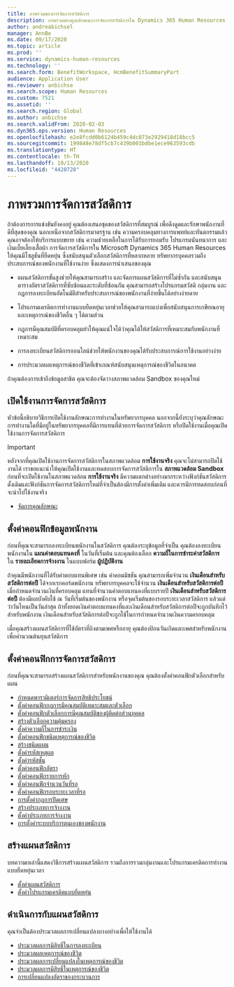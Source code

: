 ```yaml
---
title: ภาพรวมของการจัดการสวัสดิการ
description: ภาพรวมของคุณลักษณะการจัดการสวัสดิการใน Dynamics 365 Human Resources ให้พนักงานของคุณได้รับตัวเลือกสวัสดิการแบบขยาย โดยมีประสบการณ์การใช้งานออนไลน์ที่ใช้งานง่าย
author: andreabichsel
manager: AnnBe
ms.date: 09/17/2020
ms.topic: article
ms.prod: ''
ms.service: dynamics-human-resources
ms.technology: ''
ms.search.form: BenefitWorkspace, HcmBenefitSummaryPart
audience: Application User
ms.reviewer: anbichse
ms.search.scope: Human Resources
ms.custom: 7521
ms.assetid: ''
ms.search.region: Global
ms.author: anbichse
ms.search.validFrom: 2020-02-03
ms.dyn365.ops.version: Human Resources
ms.openlocfilehash: e2e8fcdd0b6124b459c4dc073e2929418d18bcc5
ms.sourcegitcommit: 199848e78df5cb7c439b001bdbe1ece963593cdb
ms.translationtype: HT
ms.contentlocale: th-TH
ms.lasthandoff: 10/13/2020
ms.locfileid: "4420728"
---
```

# <a name="benefits-management-overview"></a>ภาพรวมการจัดการสวัสดิการ

ถ้าต้องการการแข่งขันยังคงอยู่ คุณต้องเสนอชุดของสวัสดิการที่สมบูรณ์ เพื่อดึงดูดและรักษาพนักงานที่ดีที่สุดของคุณ นอกเหนือจากสวัสดิการมาตรฐาน เช่น ความครอบคลุมทางการแพทย์และทันตกรรมแล้ว คุณอาจต้องให้บริการแบบขยาย เช่น ความช่วยเหลือในการได้รับการยอมรับ โปรแกรมนันทนาการ และเงินเบี้ยเลี้ยงเสื้อผ้า การจัดการสวัสดิการใน Microsoft Dynamics 365 Human Resources ให้คุณมีโซลูชันที่ยืดหยุ่น ซึ่งสนับสนุนตัวเลือกสวัสดิการที่หลากหลาย ทรัพยากรบุคคลรวมถึงประสบการณ์ของพนักงานที่ใช้งานง่าย ซึ่งแสดงการนำเสนอของคุณ

- แผนสวัสดิการขั้นสูงช่วยให้คุณสามารถสร้าง และจัดการแผนสวัสดิการที่ไม่ซ้ำกัน และสนับสนุนตารางอัตราสวัสดิการที่ซับซ้อนและระดับที่ซ้อนกัน คุณสามารถสร้างโปรแกรมสวัสดิ กลุ่มงาน และกฎการลงทะเบียนอัตโนมัติสำหรับประสบการณ์ของพนักงานที่ง่ายขึ้นได้อย่างง่ายดาย

- โปรแกรมเครดิตการทำงานแบบยืดหยุ่นเวลาช่วยให้คุณสามารถแบ่งเพื่อสนับสนุนการเกษียณอายุ และเหตุการณ์ของชีวิตอื่น ๆ ได้ตามส่วน

- กฎการมีคุณสมบัติที่ครอบคลุมทำให้คุณแน่ใจได้ว่าคุณได้ให้สวัสดิการที่เหมาะสมกับพนักงานที่เหมาะสม

- การลงทะเบียนสวัสดิการออนไลน์ช่วยให้พนักงานของคุณได้รับประสบการณ์การใช้งานอย่างง่าย

- การประมวลผลเหตุการณ์ของชีวิตที่เข้าเกณฑ์สนับสนุนเหตุการณ์ของชีวิตในอนาคต

ถ้าคุณต้องการเข้าถึงข้อมูลสาธิต คุณจะต้องจัดวางสภาพแวดล้อม Sandbox ของคุณใหม่

## <a name="enable-benefits-management"></a>เปิดใช้งานการจัดการสวัสดิการ

หัวข้อนี้อธิบายวิธีการเปิดใช้งานลักษณะการทำงานในทรัพยากรบุคคล นอกจากนี้ยังระบุว่าคุณลักษณะการทำงานใดที่มีอยู่ในทรัพยากรบุคคลที่มีการแทนที่ด้วยการจัดการสวัสดิการ หรือปิดใช้งานเมื่อคุณเปิดใช้งานการจัดการสวัสดิการ

> [!IMPORTANT]
> หลังจากที่คุณเปิดใช้งานการจัดการสวัสดิการในสภาพแวดล้อม **การใช้งานจริง** คุณจะไม่สามารถปิดใช้งานได้ เราขอแนะนำให้คุณเปิดใช้งานและทดสอบการจัดการสวัสดิการใน **สภาพแวดล้อม Sandbox** ก่อนที่จะเปิดใช้งานในสภาพแวดล้อม **การใช้งานจริง** มีความแตกต่างอย่างมากระหว่างฟังก์ชันสวัสดิการดั้งเดิมและฟังก์ชันการจัดการสวัสดิการใหม่ที่จำเป็นต้องมีการตั้งค่าเพิ่มเติม และควรมีการทดสอบก่อนที่จะนำไปใช้งานจริง

- [จัดการคุณลักษณะ](hr-admin-manage-features.md)

## <a name="configure-employee-information"></a>ตั้งค่าคอนฟิกข้อมูลพนักงาน

ก่อนที่คุณจะสามารถลงทะเบียนพนักงานในสวัสดิการ คุณต้องระบุข้อมูลที่จำเป็น คุณต้องลงทะเบียนพนักงานใน **แผนค่าตอบแทนคงที่** ในวันที่เริ่มต้น และคุณต้องเลือก **ความถี่ในการชำระค่าสวัสดิการ** ใน **รายละเอียดการจ้างงาน** ในแบบฟอร์ม **ผู้ปฏิบัติงาน**

ถ้าคุณมีพนักงานที่ได้รับค่าตอบแทนพิเศษ เช่น ค่าคอมมิชชัน คุณสามารถเพิ่มจำนวน **เงินเดือนสำหรับสวัสดิการต่อปี** ได้จากเรกคอร์ดพนักงาน ทรัพยากรบุคคลจะใช้จำนวน **เงินเดือนสำหรับสวัสดิการต่อปี** เมื่อกำหนดจำนวนเงินที่ครอบคลุม แทนที่จำนวนค่าตอบแทนคงที่แบบรายปี **เงินเดือนสำหรับสวัสดิการต่อปี** ต้องมีผลบังคับใช้ ณ วันที่เริ่มต้นของพนักงาน หรือจุดเริ่มต้นของรอบระยะเวลาสวัสดิการ แล้วแต่ว่าวันไหนเป็นวันล่าสุด ถ้าทั้งยอดเงินค่าตอบแทนคงที่และเงินเดือนสำหรับสวัสดิการต่อปีจะถูกบันทึกไว้สำหรับพนักงาน เงินเดือนสำหรับสวัสดิการต่อปีจะถูกใช้ในการกำหนดจำนวนเงินความครอบคลุม

เมื่อคุณสร้างแผนสวัสดิการที่ใช้อัตราที่อิงตามเพศหรืออายุ คุณต้องป้อนวันเกิดและเพศสำหรับพนักงานเพื่อคำนวณต้นทุนสวัสดิการ

## <a name="configure-benefits-management"></a>ตั้งค่าคอนฟิกการจัดการสวัสดิการ

ก่อนที่คุณจะสามารถสร้างแผนสวัสดิการสำหรับพนักงานของคุณ คุณต้องตั้งค่าคอนฟิกตัวเลือกสำหรับแผน

- [กำหนดพารามิเตอร์การจัดการสิทธิประโยชน์](hr-benefits-setup-parameters.md)
- [ตั้งค่าคอนฟิกกฎการมีคุณสมบัติเหมาะสมและตัวเลือก](hr-benefits-setup-eligibility-rules.md)
- [ตั้งค่าคอนฟิกตัวเลือกการมีคุณสมบัติของผู้ติดต่อส่วนบุคคล](hr-benefits-setup-contact-eligibility-options.md)
- [สร้างตัวเลือกความคุ้มครอง](hr-benefits-setup-coverage-options.md)
- [ตั้งค่าความถี่ในการชำระเงิน](hr-benefits-setup-payment-frequencies.md)
- [ตั้งค่าคอนฟิกชนิดเหตุการณ์ของชีวิต](hr-benefits-setup-life-event-types.md)
- [สร้างชนิดแผน](hr-benefits-setup-plan-types.md)
- [ตั้งค่ารหัสเหตุผล](hr-benefits-setup-reason-codes.md)
- [ตั้งค่ารหัสชั้น](hr-benefits-setup-tier-codes.md)
- [ตั้งค่าคอนฟิกอัตรา](hr-benefits-setup-rates.md)
- [ตั้งค่าคอนฟิกรายการหัก](hr-benefits-setup-deductions.md)
- [ตั้งค่าคอนฟิกจำนวนวันที่รอ](hr-benefits-setup-waiting-days.md)
- [ตั้งค่าคอนฟิกรอบระยะเวลาที่รอ](hr-benefits-setup-waiting-periods.md)
- [การตั้งค่ากฎการปัดเศษ](hr-benefits-setup-rounding-rules.md)
- [สร้างประเภทการจ้างงาน](hr-benefits-setup-employment-categories.md)
- [ตั้งค่าประเภทการจ้างงาน](hr-benefits-setup-employment-types.md)
- [การตั้งค่าระบบบริการตนเองของพนักงาน](hr-benefits-setup-employee-self-service.md)

## <a name="create-benefit-plans"></a>สร้างแผนสวัสดิการ

บทความเหล่านี้แสดงวิธีการสร้างแผนสวัสดิการ รวมถึงการรวมกลุ่มงานและโปรแกรมเครดิตการทำงานแบบยืดหยุ่นเวลา

- [ตั้งค่าแผนสวัสดิการ](hr-benefits-plans-setup.md)
- [ตั้งค่าโปรแกรมเครดิตแบบยืดหยุ่น](hr-benefits-plans-flex-credit-programs.md)

## <a name="process-benefit-plans"></a>ดำเนินการกับแผนสวัสดิการ

คุณจำเป็นต้องประมวลผลการเปลี่ยนแปลงบางอย่างเพื่อให้ใช้งานได้

- [ประมวลผลการมีสิทธิ์ในการลงทะเบียน](hr-benefits-process-enrollment-eligibility.md)
- [ประมวลผลเหตุการณ์ของชีวิต](hr-benefits-process-life-events.md)
- [ประมวลผลการเปลี่ยนแปลงในเหตุการณ์ของชีวิต](hr-benefits-process-life-event-changes.md)
- [ประมวลผลการมีสิทธิ์ในเหตุการณ์ของชีวิต](hr-benefits-process-life-event-eligibility.md)
- [การเปลี่ยนแปลงอัตราของกระบวนการ](hr-benefits-process-rate-changes.md)

